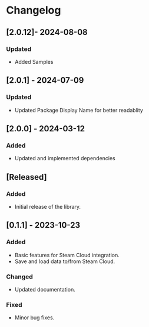 # Changelog

## [2.0.12]- 2024-08-08

### Updated

- Added Samples


## [2.0.1] - 2024-07-09

### Updated

- Updated Package Display Name for better readablity

## [2.0.0] - 2024-03-12

### Added

- Updated and implemented dependencies


## [Released]

### Added

- Initial release of the library.

## [0.1.1] - 2023-10-23

### Added

- Basic features for Steam Cloud integration.
- Save and load data to/from Steam Cloud.

### Changed

- Updated documentation.

### Fixed

- Minor bug fixes.



